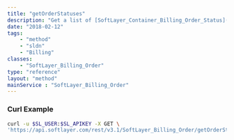 ```yaml
---
title: "getOrderStatuses"
description: "Get a list of [SoftLayer_Container_Billing_Order_Status](/reference/datatypes/SoftLayer_Container_Billing_Order_Status) objects. "
date: "2018-02-12"
tags:
    - "method"
    - "sldn"
    - "Billing"
classes:
    - "SoftLayer_Billing_Order"
type: "reference"
layout: "method"
mainService : "SoftLayer_Billing_Order"
---
```


### Curl Example
```bash
curl -u $SL_USER:$SL_APIKEY -X GET \
'https://api.softlayer.com/rest/v3.1/SoftLayer_Billing_Order/getOrderStatuses'
```
